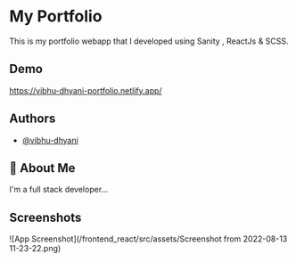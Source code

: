 
# My Portfolio

This is my portfolio webapp that I developed using Sanity , ReactJs & SCSS.



## Demo

https://vibhu-dhyani-portfolio.netlify.app/


## Authors

- [@vibhu-dhyani](https://github.com/Vibhu-Dhyani/)


## 🚀 About Me
I'm a full stack developer...


## Screenshots

![App Screenshot](/frontend_react/src/assets/Screenshot from 2022-08-13 11-23-22.png)

